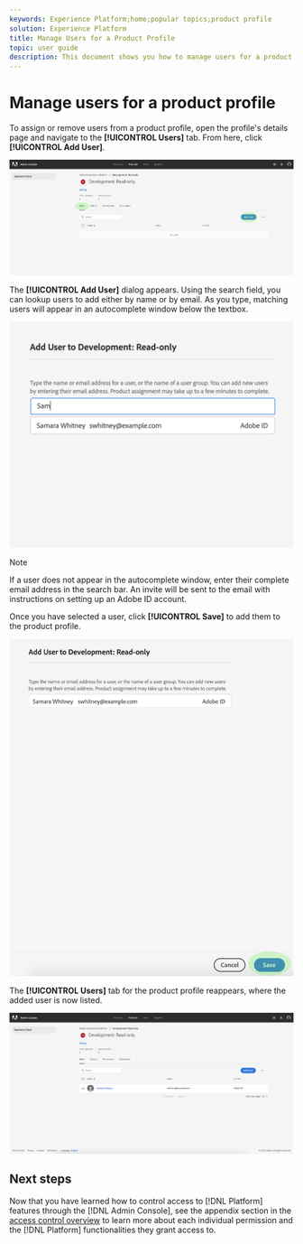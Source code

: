 ```yaml
---
keywords: Experience Platform;home;popular topics;product profile
solution: Experience Platform
title: Manage Users for a Product Profile
topic: user guide
description: This document shows you how to manage users for a product profile in the UI for Adobe Experience Platform.
---
```


# Manage users for a product profile

To assign or remove users from a product profile, open the profile's details page and navigate to the **[!UICONTROL Users]** tab. From here, click **[!UICONTROL Add User]**.

![add-users-button](../images/add-users-button.png)

The **[!UICONTROL Add User]** dialog appears. Using the search field, you can lookup users to add either by name or by email. As you type, matching users will appear in an autocomplete window below the textbox.

![add-user-autocomplete](../images/add-user-autocomplete.png)

>[!NOTE]
>
>If a user does not appear in the autocomplete window, enter their complete email address in the search bar. An invite will be sent to the email with instructions on setting up an Adobe ID account.

Once you have selected a user, click **[!UICONTROL Save]** to add them to the product profile.

![add-user-save](../images/add-user-save.png)

The **[!UICONTROL Users]** tab for the product profile reappears, where the added user is now listed.

![user-added](../images/user-added.png)

## Next steps

 Now that you have learned how to control access to [!DNL Platform] features through the [!DNL Admin Console], see the appendix section in the [access control overview](../home.md) to learn more about each individual permission and the [!DNL Platform] functionalities they grant access to.